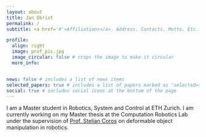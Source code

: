 ```yaml
---
layout: about
title: Jan Obrist
permalink: /
subtitle: <a href='#'>Affiliations</a>. Address. Contacts. Motto. Etc.

profile:
  align: right
  image: prof_pic.jpg
  image_circular: false # crops the image to make it circular
  more_info:


news: false # includes a list of news items
selected_papers: true # includes a list of papers marked as "selected={true}"
social: true # includes social icons at the bottom of the page
---
```


I am a Master student in Robotics, System and Control at ETH Zurich. I am currently working on my Master thesis at the Computation Robotics Lab under the supervision of [Prof. Stelian Coros](https://crl.ethz.ch/people/coros/index.html) on deformable object manipulation in robotics.